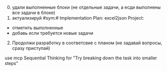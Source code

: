 0. удали выполненные блоки (не отдельные задачи, а есди выполнены все задачи в блоке)
1. актуализируй #sym:# Implementation Plan: excel2json Project:
- отметить выполненные
-  добавь если требуется новые задачи
2. Продолжи разработку в соответсвие с планом (не задавай вопросы, сразу приступай)



use mcp Sequential Thinking for "Try breaking down the task into smaller steps"

